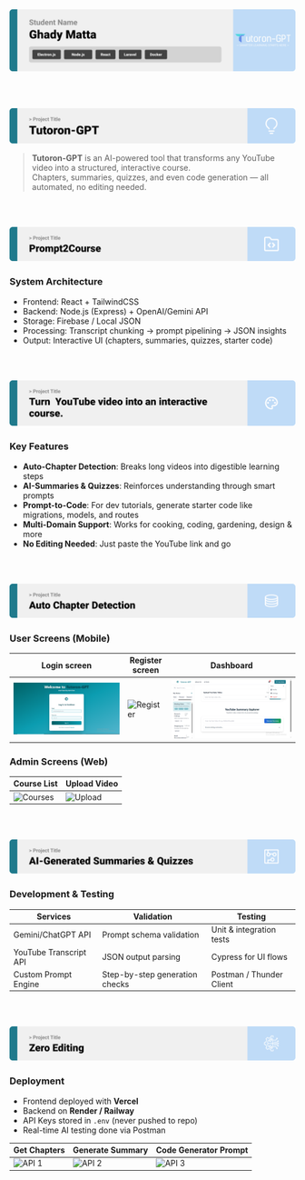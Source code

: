 <img src="./readme/title1.svg"/>

<br><br>

<!-- project overview -->
<img src="./readme/title2.svg"/>

> **Tutoron-GPT** is an AI-powered tool that transforms any YouTube video into a structured, interactive course.  
> Chapters, summaries, quizzes, and even code generation — all automated, no editing needed.

<br><br>

<!-- System Design -->
<img src="./readme/title3.svg"/>

### System Architecture

- Frontend: React + TailwindCSS
- Backend: Node.js (Express) + OpenAI/Gemini API
- Storage: Firebase / Local JSON
- Processing: Transcript chunking → prompt pipelining → JSON insights
- Output: Interactive UI (chapters, summaries, quizzes, starter code)

<br><br>

<!-- Project Highlights -->
<img src="./readme/title4.svg"/>

### Key Features

-  **Auto-Chapter Detection**: Breaks long videos into digestible learning steps
-  **AI-Summaries & Quizzes**: Reinforces understanding through smart prompts
-  **Prompt-to-Code**: For dev tutorials, generate starter code like migrations, models, and routes
-  **Multi-Domain Support**: Works for cooking, coding, gardening, design & more
-  **No Editing Needed**: Just paste the YouTube link and go

<br><br>

<!-- Demo -->
<img src="./readme/title5.svg"/>

### User Screens (Mobile)

| Login screen                            | Register screen                       | Dashboard                             |
| --------------------------------------- | ------------------------------------- | ------------------------------------- |
| ![Login](./readme/demo/login.png)       | ![Register](./readme/demo/register.png) | ![Dashboard](./readme/demo/dashboard.png) |

### Admin Screens (Web)

| Course List                            | Upload Video                         |
| ------------------------------------- | ------------------------------------- |
| ![Courses](./readme/demo/admin-courses.png) | ![Upload](./readme/demo/admin-upload.png) |

<br><br>

<!-- Development & Testing -->
<img src="./readme/title6.svg"/>

### Development & Testing

| Services                | Validation                     | Testing                     |
| -----------------------| -------------------------------| ----------------------------|
| Gemini/ChatGPT API     | Prompt schema validation        | Unit & integration tests    |
| YouTube Transcript API | JSON output parsing             | Cypress for UI flows        |
| Custom Prompt Engine   | Step-by-step generation checks  | Postman / Thunder Client    |

<br><br>

<!-- Deployment -->
<img src="./readme/title7.svg"/>

### Deployment

- Frontend deployed with **Vercel**
- Backend on **Render / Railway**
- API Keys stored in `.env` (never pushed to repo)
- Real-time AI testing done via Postman

| Get Chapters                        | Generate Summary                  | Code Generator Prompt              |
| ---------------------------------- | --------------------------------- | ---------------------------------- |
| ![API 1](./readme/demo/postman1.png) | ![API 2](./readme/demo/postman2.png) | ![API 3](./readme/demo/postman3.png) |

<br><br>
